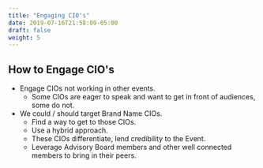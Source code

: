 ```yaml
---
title: "Engaging CIO's"
date: 2019-07-16T21:58:09-05:00
draft: false
weight: 5
---
```


## How to Engage CIO's

* Engage CIOs not working in other events. 
    * Some CIOs are eager to speak and want to get in front of audiences, some do not. 
* We could / should target Brand Name CIOs. 
    * Find a way to get to those CIOs. 
    * Use a hybrid approach. 
    * These CIOs differentiate, lend credibility to the Event. 
    * Leverage Advisory Board members and other well connected members to bring in their peers.